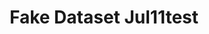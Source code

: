---
schema: default
title: Fake Dataset Jul11test
organization: Raea the Bear
notes: testing the authentication privz
resources:
  - name: Resource
    url: google.com
    format: api
  - name: ''
    url: ''
    format: ''
proprietaryRed: 'false'
difficulty: ready to use
license: 'https://creativecommons.org/licenses/by/4.0/'
category:
  - Government
maintainer: Amalie Barras
maintainer_email: amaliebarras@gmail.com
---